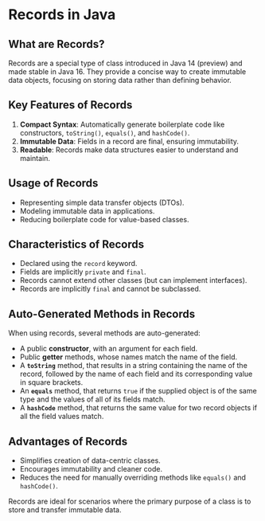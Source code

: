 # Records in Java

## What are Records?
Records are a special type of class introduced in Java 14 (preview) and made stable in Java 16. They provide a concise 
way to create immutable data objects, focusing on storing data rather than defining behavior.

## Key Features of Records
1. **Compact Syntax**: Automatically generate boilerplate code like constructors, `toString()`, `equals()`, and 
   `hashCode()`.
2. **Immutable Data**: Fields in a record are final, ensuring immutability.
3. **Readable**: Records make data structures easier to understand and maintain.

## Usage of Records
- Representing simple data transfer objects (DTOs).
- Modeling immutable data in applications.
- Reducing boilerplate code for value-based classes.

## Characteristics of Records
- Declared using the `record` keyword.
- Fields are implicitly `private` and `final`.
- Records cannot extend other classes (but can implement interfaces).
- Records are implicitly `final` and cannot be subclassed.

## Auto-Generated Methods in Records
When using records, several methods are auto-generated:
- A public **constructor**, with an argument for each field.
- Public **getter** methods, whose names match the name of the field.
- A **`toString`** method, that results in a string containing the name of the record, followed by the name of each 
  field and its corresponding value in square brackets.
- An **`equals`** method, that returns `true` if the supplied object is of the same type and the values of all of 
  its fields match.
- A **`hashCode`** method, that returns the same value for two record objects if all the field values match.

## Advantages of Records
- Simplifies creation of data-centric classes.
- Encourages immutability and cleaner code.
- Reduces the need for manually overriding methods like `equals()` and `hashCode()`.

Records are ideal for scenarios where the primary purpose of a class is to store and transfer immutable data.
